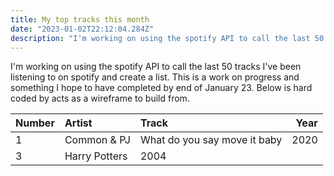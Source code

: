 ```yaml
---
title: My top tracks this month
date: "2023-01-02T22:12:04.284Z"
description: "I'm working on using the spotify API to call the last 50 tracks I've been listening to on spotify and create a list. This is a work in progress and something I hope to have completed by end of January 23."
---
```


I'm working on using the spotify API to call the last 50 tracks I've been listening to on spotify and create a list. This is a work on progress and something I hope to have completed by end of January 23. Below is hard coded by acts as a wireframe to build from. 

| Number | Artist               | Track| Year | 
| :----- | :------------        | :--- | -----: |
| 1      | Common & PJ        | What do you say move it baby | 2020
| 3      | Harry Potters        | 2004 |



